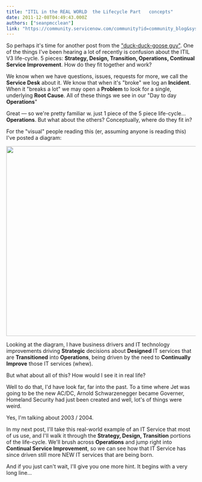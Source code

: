 ```yaml
---
title: "ITIL in the REAL WORLD  the Lifecycle Part   concepts"
date: 2011-12-08T04:49:43.000Z
authors: ["seanpmcclean"]
link: "https://community.servicenow.com/community?id=community_blog&sys_id=b06e6eaddbd0dbc01dcaf3231f9619c2"
---
```

<p>So perhaps it's time for another post from the <a title="k-external-small" class="jive-link-external-small" href="http://community.service-now.com/blog/seanpmcclean/woman-goose-and-parking-lot-itil-real-world" rel="nofollow" target="_blank">"duck-duck-goose guy"</a>. One of the things I've been hearing a lot of recently is confusion about the ITIL V3 life-cycle. 5 pieces: <strong>Strategy, Design, Transition, Operations, Continual Service Improvement</strong>. How do they fit together and work?</p><p></p><p>We know when we have questions, issues, requests for more, we call the <strong>Service Desk</strong> about it. We know that when it's "broke" we log an <strong>Incident</strong>. When it "breaks a lot" we may open a <strong>Problem</strong> to look for a single, underlying <strong>Root Cause</strong>. All of these things we see in our "Day to day <strong>Operations</strong>"</p><p></p><p>Great — so we're pretty familiar w. just 1 piece of the 5 piece life-cycle…<strong>Operations</strong>. But what about the others? Conceptually, where do they fit in?</p><p></p><p>For the "visual" people reading this (er, assuming anyone is reading this) I've posted a diagram:</p><p></p><p><a _jive_internal="true" href="/servlet/JiveServlet/downloadImage/38-1380-3259/blogpost_itlifecycle_image1b.jpg"><img   alt="" class="jive-image" height="506" src="006aec0edb909344e9737a9e0f9619ad.iix" style="display: block; margin-left: auto; margin-right: auto;" width="551"/></a></p><p></p><p>Looking at the diagram, I have business drivers and IT technology improvements driving <strong>Strategic</strong> decisions about <strong>Designed</strong> IT services that are <strong>Transitioned</strong> into <strong>Operations</strong>, being driven by the need to <strong>Continually Improve</strong> those IT services (whew).</p><p></p><p>But what about all of this? How would I see it in real life?</p><p></p><p>Well to do that, I'd have look far, far into the past. To a time where Jet was going to be the new AC/DC, Arnold Schwarzenegger became Governer, Homeland Security had just been created and well, lot's of things were weird.</p><p></p><p>Yes, I'm talking about 2003 / 2004.</p><p></p><p>In my next post, I'll take this real-world example of an IT Service that most of us use, and I'll walk it through the <strong>Strategy, Design, Transition</strong> portions of the life-cycle. We'll brush across <strong>Operations</strong> and jump right into <strong>Continual Service Improvement</strong>, so we can see how that IT Service has since driven still more NEW IT services that are being born.</p><p></p><p>And if you just can't wait, I'll give you one more hint. It begins with a very long line…</p>